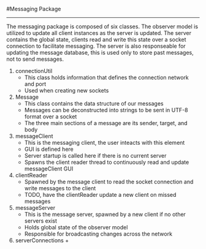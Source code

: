#Messaging Package
***
The messaging package is composed of six classes. The observer model is utilized to update all client instances as the
server is updated. The server contains the global state, clients read and write this state over a socket connection to facilitate 
messaging. The server is also responseable for updating the message database, this is used only to store past messages,
not to send messages. 
1. connectionUtil
   + This class holds information that defines the connection network and port
   + Used when creating new sockets
2. Message
   + This class contains the data structure of our messages
   + Messages can be deconstructed into strings to be sent in UTF-8 format over a socket
   + The three main sections of a message are its sender, target, and body
3. messageClient
   + This is the messaging client, the user inteacts with this element
   + GUI is defined here
   + Server startup is called here if there is no current server
   + Spawns the client reader thread to continuously read and update messageClient GUI
4. clientReader
   + Spawned by the message client to read the socket connection and write messages to the client
   + TODO, have the clientReader update a new client on missed messages
5. messageServer
   + This is the message server, spawned by a new client if no other servers exist
   + Holds global state of the observer model
   + Responsible for broadcasting changes across the network
6. serverConnections
   + 